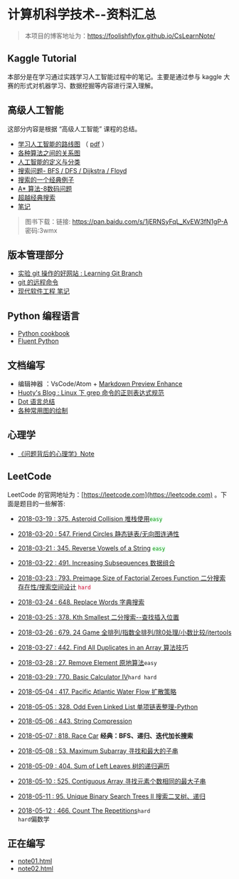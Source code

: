 <style>
  code.local_r {
      background-color:#f8f2f4;
      color:#d40a32;
  }
  code.local_g{
    background-color: #eafef1;
    color: #089308;
  }
</style>

# 计算机科学技术--资料汇总
> 本项目的博客地址为：<https://foolishflyfox.github.io/CsLearnNote/>

## Kaggle Tutorial

本部分是在学习通过实践学习人工智能过程中的笔记。主要是通过参与 kaggle 大赛的形式对机器学习、数据挖掘等内容进行深入理解。

## 高级人工智能

这部分内容是根据 “高级人工智能” 课程的总结。

- [学习人工智能的路线图](/AdvancedAI/AISummary.html) （ [pdf](/assets/AISummary.pdf) ）
- [各种算法之间的关系图](/AdvancedAI/AlgorithmRelations.html)
- [人工智能的定义与分类](/AdvancedAI/AIDefine.html)
- [搜索问题- BFS / DFS / Dijkstra / Floyd](/AdvancedAI/Search.html)
- [搜索的一个经典例子](/LeetCode/818_RaceCar.md)
- [A\* 算法-8数码问题](/AdvancedAI/EightDigit.html)
- [超越经典搜索](/AdvancedAI/BeyondClassicSearch.html)
- [笔记](/AdvancedAI/Note.html)

> 图书下载：链接: 
> <https://pan.baidu.com/s/1jERNSyFqL_KvEW3fN1gP-A>
> 密码:3wmx

## 版本管理部分

- [实验 git 操作的好网站 : Learning Git Branch](https://learngitbranching.js.org/?NODEMO)
- [git 的远程命令](/GitTutorial/git远程命令.html)
- [现代软件工程 笔记](/GitTutorial/ModernSoftwareEngineer.html)

## Python 编程语言

- [Python cookbook](/Python/PythonUsage.html)
- [Fluent Python](/Python/fluentpython.html)

## 文档编写

- 编辑神器 ：VsCode/Atom + [Markdown Preview Enhance](https://shd101wyy.github.io/markdown-preview-enhanced/#/zh-cn/code-chunk)
- [Huoty's Blog : Linux 下 grep 命令的正则表达式规范](http://kuanghy.github.io/2015/10/26/grep-regex)
- [Dot 语言总结](/Editor/DotLanguage.html)
- [各种常用图的绘制](/Editor/CommonGraph.html)

## 心理学

- [《问题背后的心理学》Note](/Psychology/PsychologyInProblems.html)

## LeetCode

LeetCode 的官网地址为：[https://leetcode.com](https://leetcode.com) 。下面是题目的一些解答:

- [2018-03-19 : 375. Asteroid Collision 堆栈使用](/LeetCode/375_AsteroidCollision.html)<code class='local_g'>easy</code>

- [2018-03-20 : 547. Friend Circles 静态链表/无向图连通性](/LeetCode/547_FriendCircles.html)

- [2018-03-21 : 345. Reverse Vowels of a String](/LeetCode/345_ReverseVowels.html) <code class="local_g">easy</code>

- [2018-03-22 : 491. Increasing Subsequences 数据组合](/LeetCode/491_IncreasingSubsequences.html)

- [2018-03-23 : 793. Preimage Size of Factorial Zeroes Function 二分搜索存在性/搜索空间设计](/LeetCode/793_PreimageSizeofFactorialZeroesFunction.html) <code class='local_r'>hard</code>

- [2018-03-24 : 648. Replace Words 字典搜索](/LeetCode/648_ReplaceWords.html)

- [2018-03-25 : 378. Kth Smallest 二分搜索--查找插入位置](/LeetCode/378_KthSmallestElementinaSortedMatrix.html)

- [2018-03-26 : 679. 24 Game 全排列/指数全排列/除0处理/小数比较/itertools](/LeetCode/679_24Game.html)

- [2018-03-27 : 442. Find All Duplicates in an Array 算法技巧](/LeetCode/442_FindAllDuplicatesinanArray.md)

- [2018-03-28 : 27. Remove Element 原地算法](/LeetCode/27_RemoveElement.html)<code class="green">easy</code>

- [2018-03-29 : 770. Basic Calculator IV](/LeetCode/770_BasicCalculatorIV.html)<code class="red">hard hard</code>

- [2018-05-04 : 417. Pacific Atlantic Water Flow 扩散策略](/LeetCode/417_PacificAtlanticWaterFlow.html)

- [2018-05-05 : 328. Odd Even Linked List 单项链表整理-Python](/LeetCode/328_OddEvenLinkedList.html)

- [2018-05-06 : 443. String Compression](/LeetCode/443_String_Compression.html)

- [2018-05-07 : 818. Race Car](/LeetCode/818_RaceCar.md) **经典：BFS、递归、迭代加长搜索**

- [2018-05-08 : 53. Maximum Subarray 寻找和最大的子串](/LeetCode/53_MaximumSubarray.html)

- [2018-05-09 : 404. Sum of Left Leaves 树的递归遍历](/LeetCode/404_SumofLeftLeaves.html)

- [2018-05-10 : 525. Contiguous Array 寻找元素个数相同的最大子串](/LeetCode/525_ContiguousArray.html)

- [2018-05-11 : 95. Unique Binary Search Trees II 搜索二叉树、递归](/LeetCode/95_UniqueBSTII.html)

- [2018-05-12 : 466. Count The Repetitions](/LeetCode/466_CountTheRepetitions.html)<code class="red">hard hard</code>偏数学

## 正在编写
- [note01.html](/anyfile/note01.html)
- [note02.html](/anyfile/note02.html)
